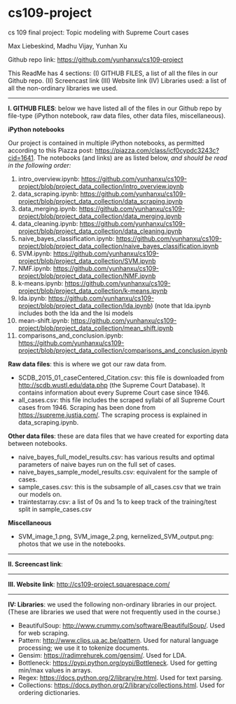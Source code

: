 # cs109-project
cs 109 final project: Topic modeling with Supreme Court cases

Max Liebeskind, Madhu Vijay, Yunhan Xu

Github repo link: https://github.com/yunhanxu/cs109-project

This ReadMe has 4 sections: 
(I) GITHUB FILES, a list of all the files in our Github repo.
(II) Screencast link
(III) Website link
(IV) Libraries used: a list of all the non-ordinary libraries we used.

------------------------------------------------------------------------------------------------------

**I. GITHUB FILES**: below we have listed all of the files in our Github repo by file-type (iPython notebook, raw data files, other data files, miscellaneous). 

**iPython notebooks**

Our project is contained in multiple iPython notebooks, as permitted according to this Piazza post: https://piazza.com/class/icf0cypdc3243c?cid=1641. The notebooks (and links) are as listed below, *and should be read in the following order:*

1. intro_overview.ipynb: https://github.com/yunhanxu/cs109-project/blob/project_data_collection/intro_overview.ipynb
2. data_scraping.ipynb: https://github.com/yunhanxu/cs109-project/blob/project_data_collection/data_scraping.ipynb
3. data_merging.ipynb: https://github.com/yunhanxu/cs109-project/blob/project_data_collection/data_merging.ipynb
4. data_cleaning.ipynb: https://github.com/yunhanxu/cs109-project/blob/project_data_collection/data_cleaning.ipynb
5. naive_bayes_classification.ipynb: https://github.com/yunhanxu/cs109-project/blob/project_data_collection/naive_bayes_classification.ipynb
6. SVM.ipynb: https://github.com/yunhanxu/cs109-project/blob/project_data_collection/SVM.ipynb
7. NMF.ipynb: https://github.com/yunhanxu/cs109-project/blob/project_data_collection/NMF.ipynb
8. k-means.ipynb: https://github.com/yunhanxu/cs109-project/blob/project_data_collection/k-means.ipynb
9. lda.ipynb: https://github.com/yunhanxu/cs109-project/blob/project_data_collection/lda.ipynb) (note that lda.ipynb includes both the lda and the lsi models
10. mean-shift.ipynb: https://github.com/yunhanxu/cs109-project/blob/project_data_collection/mean_shift.ipynb
11. comparisons_and_conclusion.ipynb: https://github.com/yunhanxu/cs109-project/blob/project_data_collection/comparisons_and_conclusion.ipynb

**Raw data files**: this is where we got our raw data from.
- SCDB_2015_01_caseCentered_Citation.csv: this file is downloaded from http://scdb.wustl.edu/data.php (the Supreme Court Database). It contains information about every Supreme Court case since 1946.
- all_cases.csv: this file includes the scraped syllabi of all Supreme Court cases from 1946. Scraping has been done from https://supreme.justia.com/. The scraping process is explained in data_scraping.ipynb.

**Other data files**: these are data files that we have created for exporting data between notebooks.
- naive_bayes_full_model_results.csv: has various results and optimal parameters of naive bayes run on the full set of cases.
- naive_bayes_sample_model_results.csv: equivalent for the sample of cases.
- sample_cases.csv: this is the subsample of all_cases.csv that we train our models on.
- traintestarray.csv: a list of 0s and 1s to keep track of the training/test split in sample_cases.csv

**Miscellaneous** 
- SVM_image_1.png, SVM_image_2.png, kernelized_SVM_output.png: photos that we use in the notebooks.

------------------------------------------------------------------------------------------------------

**II. Screencast link**: 

------------------------------------------------------------------------------------------------------

**III. Website link**: http://cs109-project.squarespace.com/

------------------------------------------------------------------------------------------------------

**IV: Libraries**: we used the following non-ordinary libraries in our project. (These are libraries we used that were not frequently used in the course.)

- BeautifulSoup: http://www.crummy.com/software/BeautifulSoup/. Used for web scraping.
- Pattern: http://www.clips.ua.ac.be/pattern. Used for natural language processing; we use it to tokenize documents.
- Gensim: https://radimrehurek.com/gensim/. Used for LDA.
- Bottleneck: https://pypi.python.org/pypi/Bottleneck. Used for getting min/max values in arrays.
- Regex: https://docs.python.org/2/library/re.html. Used for text parsing. 
- Collections: https://docs.python.org/2/library/collections.html. Used for ordering dictionaries. 
